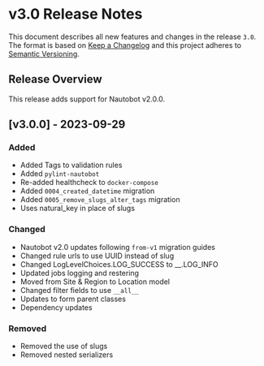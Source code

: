 # v3.0 Release Notes

This document describes all new features and changes in the release `3.0`. The format is based on [Keep a Changelog](https://keepachangelog.com/en/1.0.0/) and this project adheres to [Semantic Versioning](https://semver.org/spec/v2.0.0.html).

## Release Overview

This release adds support for Nautobot v2.0.0.

## [v3.0.0] - 2023-09-29

### Added

- Added Tags to validation rules
- Added `pylint-nautobot`
- Re-added healthcheck to `docker-compose`
- Added `0004_created_datetime` migration
- Added `0005_remove_slugs_alter_tags` migration
- Uses natural_key in place of slugs

### Changed

- Nautobot v2.0 updates following `from-v1` migration guides
- Changed rule urls to use UUID instead of slug
- Changed LogLevelChoices.LOG_SUCCESS to __.LOG_INFO
- Updated jobs logging and restering
- Moved from Site & Region to Location model
- Changed filter fields to use `__all__`
- Updates to form parent classes
- Dependency updates

### Removed

- Removed the use of slugs
- Removed nested serializers
